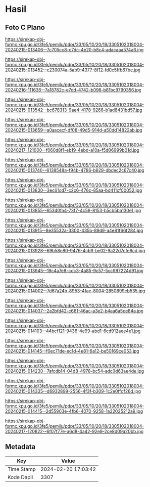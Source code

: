 # Hasil

## Foto C Plano

https://sirekap-obj-formc.kpu.go.id/3fe5/pemilu/pdpr/33/05/10/20/18/3305102018004-20240215-013406--7c705cc8-c7dc-4e20-b8c4-adacaaa574a6.jpg

https://sirekap-obj-formc.kpu.go.id/3fe5/pemilu/pdpr/33/05/10/20/18/3305102018004-20240215-013452--c230074a-5ab9-4377-8f12-fd0c5ffb67be.jpg

https://sirekap-obj-formc.kpu.go.id/3fe5/pemilu/pdpr/33/05/10/20/18/3305102018004-20240216-111636--7a18782c-e7dd-4742-b098-b81bc9790356.jpg

https://sirekap-obj-formc.kpu.go.id/3fe5/pemilu/pdpr/33/05/10/20/18/3305102018004-20240215-013542--bc678313-9ae4-4178-9266-b1ad8431bd57.jpg

https://sirekap-obj-formc.kpu.go.id/3fe5/pemilu/pdpr/33/05/10/20/18/3305102018004-20240215-013659--a0aacecf-df08-49d5-914d-a50dd14822ab.jpg

https://sirekap-obj-formc.kpu.go.id/3fe5/pemilu/pdpr/33/05/10/20/18/3305102018004-20240217-121000--f060d8f1-eb19-4ebd-a10a-f5d06999b01d.jpg

https://sirekap-obj-formc.kpu.go.id/3fe5/pemilu/pdpr/33/05/10/20/18/3305102018004-20240215-013740--6138548a-f94b-4786-b929-dbdec2c67c40.jpg

https://sirekap-obj-formc.kpu.go.id/3fe5/pemilu/pdpr/33/05/10/20/18/3305102018004-20240215-013830--3ec61cd7-c2c6-476c-85aa-bd411cf00052.jpg

https://sirekap-obj-formc.kpu.go.id/3fe5/pemilu/pdpr/33/05/10/20/18/3305102018004-20240215-013855--65340fa4-73f7-4c59-8153-b5cb5ba130e1.jpg

https://sirekap-obj-formc.kpu.go.id/3fe5/pemilu/pdpr/33/05/10/20/18/3305102018004-20240215-013915--8e35532a-3300-435b-89d9-a4e81f66f284.jpg

https://sirekap-obj-formc.kpu.go.id/3fe5/pemilu/pdpr/33/05/10/20/18/3305102018004-20240215-013928--69b58e80-9476-4cb9-be02-9a22d7cfe6cd.jpg

https://sirekap-obj-formc.kpu.go.id/3fe5/pemilu/pdpr/33/05/10/20/18/3305102018004-20240215-013945--19c4a7e8-cdc3-4a85-9c57-5cc987224d91.jpg

https://sirekap-obj-formc.kpu.go.id/3fe5/pemilu/pdpr/33/05/10/20/18/3305102018004-20240215-014002--7d67a24b-8953-4fae-8004-2850899cb535.jpg

https://sirekap-obj-formc.kpu.go.id/3fe5/pemilu/pdpr/33/05/10/20/18/3305102018004-20240215-014037--2a2bfd42-c661-46ac-a3e2-b4aa6a5ce84a.jpg

https://sirekap-obj-formc.kpu.go.id/3fe5/pemilu/pdpr/33/05/10/20/18/3305102018004-20240215-014103--44bcf121-9436-4e99-abd1-6cd912aee4e1.jpg

https://sirekap-obj-formc.kpu.go.id/3fe5/pemilu/pdpr/33/05/10/20/18/3305102018004-20240215-014145--f0ec71de-ec1d-4e81-9a12-be50169ce053.jpg

https://sirekap-obj-formc.kpu.go.id/3fe5/pemilu/pdpr/33/05/10/20/18/3305102018004-20240215-014230--7afcdb14-04d8-4978-bc54-adc0d63ae4de.jpg

https://sirekap-obj-formc.kpu.go.id/3fe5/pemilu/pdpr/33/05/10/20/18/3305102018004-20240215-014335--d6932899-2556-4f3f-b309-1c2e0ffdf26d.jpg

https://sirekap-obj-formc.kpu.go.id/3fe5/pemilu/pdpr/33/05/10/20/18/3305102018004-20240215-014415--2d55903e-4fb6-4070-9258-1a22025212a9.jpg

https://sirekap-obj-formc.kpu.go.id/3fe5/pemilu/pdpr/33/05/10/20/18/3305102018004-20240217-120822--6f07f77e-a6d8-4a42-92e9-2ce8d09a20bb.jpg


## Metadata

| Key        | Value               |
| ---------- | ------------------- |
| Time Stamp | 2024-02-20 17:03:42 |
| Kode Dapil | 3307                |



